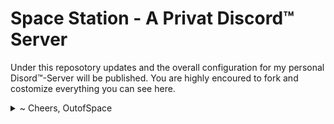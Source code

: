 # Space Station - A Privat Discord™ Server

Under this reposotory updates and the overall configuration for my personal Disord™-Server will be published. You are highly encoured to fork and costomize everything you can see here. 

<details>
<summary>~ Cheers, OutofSpace</summary>
</details>